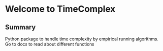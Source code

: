 # Welcome to TimeComplex

## Summary

Python package to handle time complexity by empirical running algorithms. Go to docs to read about different functions
